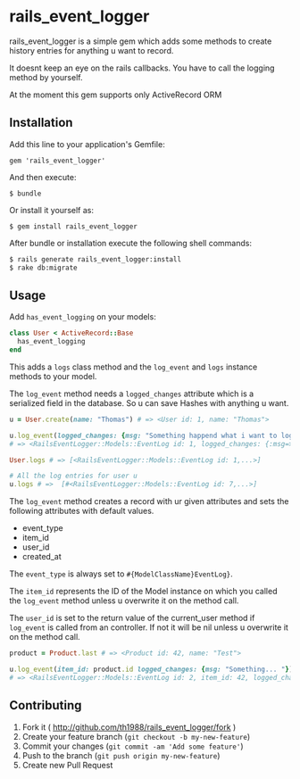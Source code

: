 # rails_event_logger

rails_event_logger is a simple gem which adds some methods to create history
entries for anything u want to record.

It doesnt keep an eye on the rails callbacks. You have to call the
logging method by yourself.

At the moment this gem supports only ActiveRecord ORM

## Installation

Add this line to your application's Gemfile:

    gem 'rails_event_logger'

And then execute:

    $ bundle

Or install it yourself as:

    $ gem install rails_event_logger

After bundle or installation execute the following shell commands:
```bash
$ rails generate rails_event_logger:install
$ rake db:migrate
```


## Usage

Add `has_event_logging` on your models:

```ruby
class User < ActiveRecord::Base
  has_event_logging
end
```

This adds a `logs` class method and the `log_event` and `logs` instance methods to
your model.

The `log_event` method needs a `logged_changes` attribute which is a
serialized field in the database. So u can save Hashes with anything u
want.

```ruby
u = User.create(name: "Thomas") # => <User id: 1, name: "Thomas">

u.log_event(logged_changes: {msg: "Something happend what i want to log in my event_logs table"})
# => <RailsEventLogger::Models::EventLog id: 1, logged_changes: {:msg=>"Something happend what i want to log in my event_logs table"}, ...>

User.logs # => [<RailsEventLogger::Models::EventLog id: 1,...>]

# All the log entries for user u
u.logs # =>  [#<RailsEventLogger::Models::EventLog id: 7,...>]
```

The `log_event` method creates a record with ur given attributes and
sets the following attributes with default values.

* event_type
* item_id
* user_id
* created_at

The `event_type` is always set to `#{ModelClassName}EventLog}`.

The `item_id` represents the ID of the Model instance on which you called the
`log_event` method unless u overwrite it on the method call.

The `user_id` is set to the return value of the current_user method if
`log_event` is called from an controller. If not it will be nil unless
u overwrite it on the method call.

```ruby
product = Product.last # => <Product id: 42, name: "Test">

u.log_event(item_id: product.id logged_changes: {msg: "Something... "})
# => <RailsEventLogger::Models::EventLog id: 2, item_id: 42, logged_changes: {:msg=>"Something happend what i want to log in my event_logs table"}>
```

## Contributing

1. Fork it ( http://github.com/th1988/rails_event_logger/fork )
2. Create your feature branch (`git checkout -b my-new-feature`)
3. Commit your changes (`git commit -am 'Add some feature'`)
4. Push to the branch (`git push origin my-new-feature`)
5. Create new Pull Request
